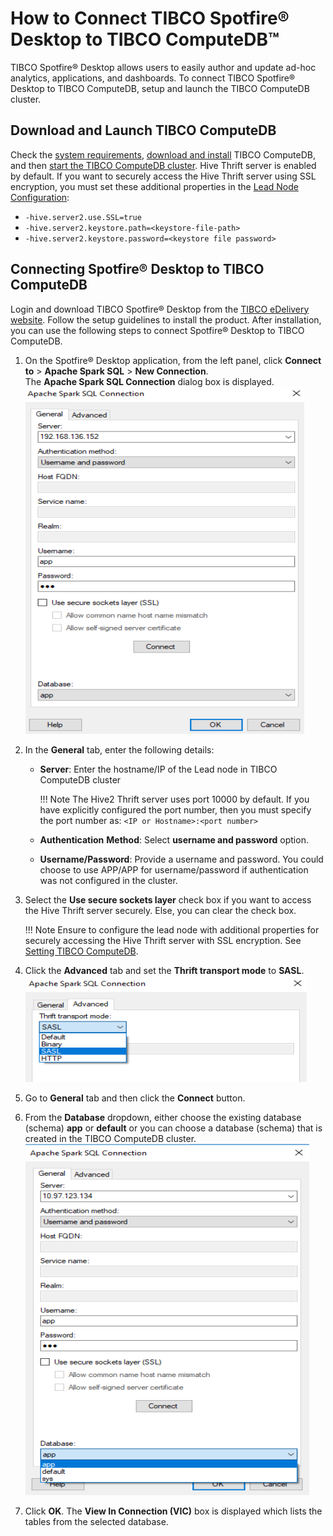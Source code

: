 # How to Connect TIBCO Spotfire® Desktop to TIBCO ComputeDB™

TIBCO Spotfire® Desktop allows users to easily author and update ad-hoc analytics, applications, and dashboards. 
To connect TIBCO Spotfire® Desktop to TIBCO ComputeDB, setup and launch the TIBCO ComputeDB cluster. 

<a id= tibcomputsetup> </a>
## Download and Launch TIBCO ComputeDB

Check the [system requirements](/install/system_requirements.md), [download and install](/install.md) TIBCO ComputeDB, and then [start the TIBCO ComputeDB cluster](./start_snappy_cluster.md). Hive Thrift server is enabled by default. If you want to securely access the Hive Thrift server using SSL encryption, you must set these additional properties in the [Lead Node Configuration](/configuring_cluster/configuring_cluster.md#lead):

*	`-hive.server2.use.SSL=true`
*	`-hive.server2.keystore.path=<keystore-file-path>` 
*	`-hive.server2.keystore.password=<keystore file password>`
   
<!--- For more details about setting the Hive Thrift server, refer to [placeholder]--->

## Connecting Spotfire® Desktop to TIBCO ComputeDB

Login and download TIBCO Spotfire® Desktop from the [TIBCO eDelivery website]( https://edelivery.tibco.com/storefront/eval/tibco-spotfire-desktop/prod10954.html). Follow the setup guidelines to install the product. After installation, you can use the following steps to connect Spotfire® Desktop to TIBCO ComputeDB.

1.	On the Spotfire® Desktop application, from the left panel, click **Connect to** > **Apache Spark SQL** > **New Connection**. <br> The **Apache Spark SQL Connection** dialog box is displayed.<br> ![images](../Images/spotfire/generaltabspotfire.png)
2.	In the **General** tab, enter the following details:

	*	**Server**: Enter the hostname/IP of the Lead node in TIBCO ComputeDB cluster
	
    	!!! Note
    		The Hive2 Thrift server uses port 10000 by default. If you have explicitly configured the port number, then you must specify the port number as: `<IP or Hostname>:<port number>`
    
	*	**Authentication** **Method**: Select **username and password** option.
	*	**Username/Password**: Provide a username and password. You could choose to use APP/APP for username/password if authentication was not configured in the cluster.
	
3.	Select the **Use secure sockets layer** check box if you want to access the Hive Thrift server securely. Else, you can clear the check box.

	!!! Note
    	Ensure to configure the lead node with additional properties for securely accessing the Hive Thrift server with SSL encryption. See [Setting TIBCO ComputeDB](#tibcomputsetup). 
        
4.	Click the **Advanced** tab and set the **Thrift transport mode** to **SASL**. <br> ![images](../Images/spotfire/advancetabspotfire.png)
5.	Go to **General** tab and then click the **Connect** button.
6.	From the **Database** dropdown, either choose the existing database (schema) **app** or **default** or you can choose a database (schema) that is created in the TIBCO ComputeDB cluster.<br> ![images](../Images/spotfire/generaltabspotfire1.png)  
7.	Click **OK**. The **View In Connection (VIC)** box is displayed which lists the tables from the selected database.